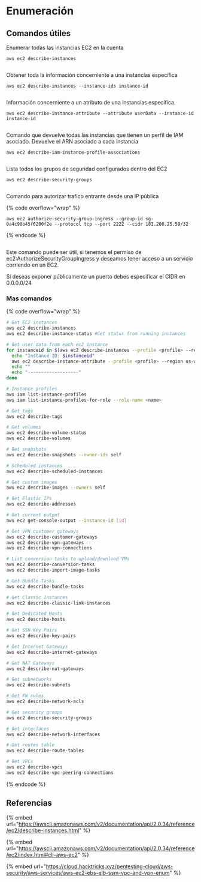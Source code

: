 # Enumeración

## Comandos útiles

Enumerar todas las instancias EC2 en la cuenta

```
aws ec2 describe-instances
```

<figure><img src="../../.gitbook/assets/image (1) (1) (4).png" alt=""><figcaption></figcaption></figure>



Obtener toda la información concerniente a una instancias específica

```
aws ec2 describe-instances --instance-ids instance-id
```

<figure><img src="../../.gitbook/assets/image (6) (3) (1).png" alt=""><figcaption></figcaption></figure>

Información concerniente a un atributo de una instancias específica.

```
aws ec2 describe-instance-attribute --attribute userData --instance-id instance-id
```

<figure><img src="../../.gitbook/assets/image (9).png" alt=""><figcaption></figcaption></figure>

Comando que devuelve todas las instancias que tienen un perfil de IAM asociado. Devuelve el ARN asociado a cada instancia

```
aws ec2 describe-iam-instance-profile-associations
```

<figure><img src="../../.gitbook/assets/image (22).png" alt=""><figcaption></figcaption></figure>

Lista todos los grupos de seguridad configurados dentro del EC2

```
aws ec2 describe-security-groups
```

<figure><img src="../../.gitbook/assets/image (4) (1) (1).png" alt=""><figcaption></figcaption></figure>

Comando para autorizar trafico entrante desde una IP pública

{% code overflow="wrap" %}
```
aws ec2 authorize-security-group-ingress --group-id sg- 0a4c90b45f6200f2e --protocol tcp --port 2222 --cidr 181.206.25.59/32
```
{% endcode %}

<figure><img src="../../.gitbook/assets/image (2) (7).png" alt=""><figcaption></figcaption></figure>

Este comando puede ser útil, si tenemos el permiso de ec2:AuthorizeSecurityGroupIngress y deseamos tener acceso a un servicio corriendo en un EC2.

Si deseas exponer públicamente un puerto debes especificar el CIDR en 0.0.0.0/24

### Mas comandos

{% code overflow="wrap" %}
```bash
# Get EC2 instances
aws ec2 describe-instances
aws ec2 describe-instance-status #Get status from running instances

# Get user data from each ec2 instance
for instanceid in $(aws ec2 describe-instances --profile <profile> --region us-west-2 | grep -Eo '"i-[a-zA-Z0-9]+' | tr -d '"'); do
  echo "Instance ID: $instanceid"
  aws ec2 describe-instance-attribute --profile <profile> --region us-west-2 --instance-id "$instanceid" --attribute userData | jq ".UserData.Value" | tr -d '"' | base64 -d
  echo ""
  echo "-------------------"
done

# Instance profiles
aws iam list-instance-profiles
aws iam list-instance-profiles-for-role --role-name <name>

# Get tags
aws ec2 describe-tags

# Get volumes
aws ec2 describe-volume-status
aws ec2 describe-volumes

# Get snapshots
aws ec2 describe-snapshots --owner-ids self

# Scheduled instances
aws ec2 describe-scheduled-instances

# Get custom images
aws ec2 describe-images --owners self 

# Get Elastic IPs
aws ec2 describe-addresses

# Get current output
aws ec2 get-console-output --instance-id [id]

# Get VPN customer gateways
aws ec2 describe-customer-gateways
aws ec2 describe-vpn-gateways
aws ec2 describe-vpn-connections 

# List conversion tasks to upload/download VMs
aws ec2 describe-conversion-tasks
aws ec2 describe-import-image-tasks

# Get Bundle Tasks
aws ec2 describe-bundle-tasks

# Get Classic Instances
aws ec2 describe-classic-link-instances

# Get Dedicated Hosts
aws ec2 describe-hosts

# Get SSH Key Pairs
aws ec2 describe-key-pairs

# Get Internet Gateways
aws ec2 describe-internet-gateways

# Get NAT Gateways
aws ec2 describe-nat-gateways 

# Get subnetworks
aws ec2 describe-subnets

# Get FW rules
aws ec2 describe-network-acls

# Get security groups
aws ec2 describe-security-groups

# Get interfaces
aws ec2 describe-network-interfaces

# Get routes table
aws ec2 describe-route-tables

# Get VPCs
aws ec2 describe-vpcs 
aws ec2 describe-vpc-peering-connections
```
{% endcode %}

## Referencias

{% embed url="https://awscli.amazonaws.com/v2/documentation/api/2.0.34/reference/ec2/describe-instances.html" %}

{% embed url="https://awscli.amazonaws.com/v2/documentation/api/2.0.34/reference/ec2/index.html#cli-aws-ec2" %}

{% embed url="https://cloud.hacktricks.xyz/pentesting-cloud/aws-security/aws-services/aws-ec2-ebs-elb-ssm-vpc-and-vpn-enum" %}

